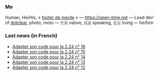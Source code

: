 ### Me

Human, He/His, « [footer de merde](https://open-time.net/post/2013/07/17/La-veritable-histoire-du-Footer-de-merde-) » — https://open-time.net — Lead dev' of [dotclear](https://git.dotclear.org/dev/dotclear), photo, moto — 🇫🇷 native, 🇬🇧 speaking, 🇪🇺 living — he/him

### Last news (in French)

<!-- BLOG-POST-LIST:START -->
- [Adapter son code pour la 2.24 n° 16](https://open-time.net/post/2022/11/05/Adapter-son-code-pour-la-224-n-16)
- [Adapter son code pour la 2.24 n° 15](https://open-time.net/post/2022/11/04/Adapter-son-code-pour-la-224-n-15)
- [Adapter son code pour la 2.24 n° 14](https://open-time.net/post/2022/11/03/Adapter-son-code-pour-la-224-n-14)
- [Adapter son code pour la 2.24 n° 13](https://open-time.net/post/2022/11/02/Adapter-son-code-pour-la-224-n-13)
- [Adapter son code pour la 2.24 n° 12](https://open-time.net/post/2022/11/01/Adapter-son-code-pour-la-224-n-12)
<!-- BLOG-POST-LIST:END -->
